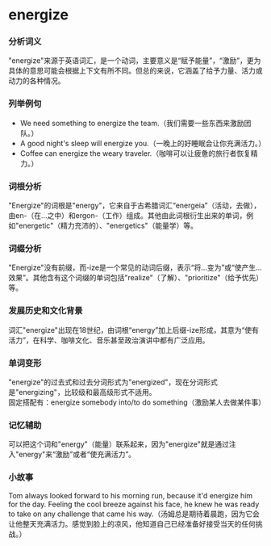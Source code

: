# energize

### 分析词义

  

"energize"来源于英语词汇，是一个动词，主要意义是“赋予能量”，“激励”，更为具体的意思可能会根据上下文有所不同。但总的来说，它涵盖了给予力量、活力或动力的各种情况。

  

### 列举例句

  

*   We need something to energize the team.（我们需要一些东西来激励团队。）
*   A good night's sleep will energize you.（一晚上的好睡眠会让你充满活力。）
*   Coffee can energize the weary traveler.（咖啡可以让疲惫的旅行者恢复精力。）

  

### 词根分析

  

"Energize"的词根是"energy"，它来自于古希腊词汇“energeia”（活动，去做），由en-（在…之中）和ergon-（工作）组成。其他由此词根衍生出来的单词，例如"energetic"（精力充沛的）、"energetics"（能量学）等。

  

### 词缀分析

  

"Energize"没有前缀，而-ize是一个常见的动词后缀，表示“将…变为”或“使产生…效果”。其他含有这个词缀的单词包括"realize"（了解）、"prioritize"（给予优先）等。

  

### 发展历史和文化背景

  

词汇"energize"出现在18世纪，由词根“energy”加上后缀-ize形成，其意为“使有活力”，在科学、咖啡文化、音乐甚至政治演讲中都有广泛应用。

  

### 单词变形

  

"energize"的过去式和过去分词形式为"energized"，现在分词形式是"energizing"，比较级和最高级形式不适用。  
固定搭配有：energize somebody into/to do something（激励某人去做某件事）

  

### 记忆辅助

  

可以把这个词和"energy"（能量）联系起来，因为"energize"就是通过注入"energy"来“激励”或者“使充满活力”。

  

### 小故事

  

Tom always looked forward to his morning run, because it'd energize him for the day. Feeling the cool breeze against his face, he knew he was ready to take on any challenge that came his way.（汤姆总是期待着晨跑，因为它会让他整天充满活力。感觉到脸上的凉风，他知道自己已经准备好接受当天的任何挑战。）
